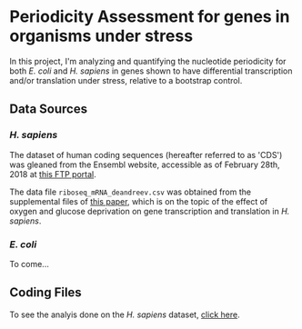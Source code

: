 # Periodicity Assessment for genes in organisms under stress

In this project, I'm analyzing and quantifying the nucleotide periodicity for
both *E. coli* and *H. sapiens* in genes shown to have differential transcription
and/or translation under stress, relative to a bootstrap control.

## Data Sources

### *H. sapiens*

The dataset of human coding sequences (hereafter referred to as 'CDS') was
gleaned from the Ensembl website, accessible as of February 28th, 2018 at
[this FTP portal](ftp://ftp.ensembl.org/pub/release-91/fasta/homo_sapiens/cds).

The data file `riboseq_mRNA_deandreev.csv` was obtained from the supplemental
files of [this paper](https://genomebiology.biomedcentral.com/articles/10.1186/s13059-015-0651-z),
which is on the topic of the effect of oxygen and glucose deprivation on gene
transcription and translation in *H. sapiens*.

### *E. coli*

To come...

## Coding Files

To see the analyis done on the *H. sapiens* dataset, [click here](hsapiens_fasta_filtering.ipynb).

